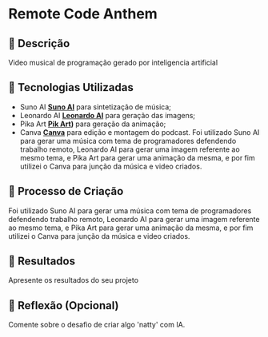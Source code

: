 # Remote Code Anthem

## 📒 Descrição
Video musical de programação gerado por inteligencia artificial

## 🤖 Tecnologias Utilizadas
- Suno AI **[Suno AI](https://suno.com/)** para sintetização de música;
- Leonardo AI **[Leonardo AI](https://app.leonardo.ai/)** para geração das imagens;
- Pika Art **[Pik Art](https://pika.art/))** para geração da animação;
- Canva **[Canva](https://www.canva.com/)** para edição e montagem do podcast.
Foi utilizado Suno AI para gerar uma música com tema de programadores defendendo trabalho remoto, Leonardo AI para gerar uma imagem referente ao mesmo tema, e Pika Art para gerar uma animação da mesma, e por fim utilizei o Canva para junção da música e video criados.

## 🧐 Processo de Criação
Foi utilizado Suno AI para gerar uma música com tema de programadores defendendo trabalho remoto, Leonardo AI para gerar uma imagem referente ao mesmo tema, e Pika Art para gerar uma animação da mesma, e por fim utilizei o Canva para junção da música e video criados.

## 🚀 Resultados
Apresente os resultados do seu projeto

## 💭 Reflexão (Opcional)
Comente sobre o desafio de criar algo 'natty' com IA.
